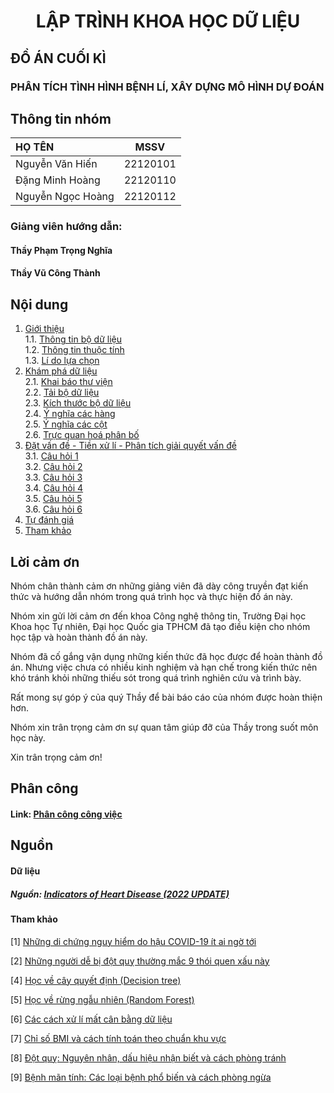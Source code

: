 # <center>LẬP TRÌNH KHOA HỌC DỮ LIỆU</center>

## ĐỒ ÁN CUỐI KÌ
### PHÂN TÍCH TÌNH HÌNH BỆNH LÍ, XÂY DỰNG MÔ HÌNH DỰ ĐOÁN


## Thông tin nhóm
<center>

| HỌ TÊN                | MSSV      |
|:------------------    |:--------: |
| Nguyễn Văn Hiến    | 22120101  |
| Đặng Minh Hoàng       | 22120110  |
| Nguyễn Ngọc Hoàng     | 22120112  |

</center>


### Giảng viên hướng dẫn: 
#### **Thầy Phạm Trọng Nghĩa**
#### **Thầy Vũ Công Thành**

## Nội dung
1. [Giới thiệu](#introdution)  
    1.1. [Thông tin bộ dữ liệu](#information)  
    1.2. [Thông tin thuộc tính](#attribute)  
    1.3. [Lí do lựa chọn](#reason)  
2. [Khám phá dữ liệu](#data-exploration)  
    2.1. [Khai báo thư viện](#import-lib)  
    2.2. [Tải bộ dữ liệu](#downloading-data)   
    2.3. [Kích thước bộ dữ liệu](#how-many-rows-and-columns)  
    2.4. [Ý nghĩa các hàng](#rows-exploration)  
    2.5. [Ý nghĩa các cột](#columns-exploration)  
    2.6. [Trực quan hoá phân bố](#data-visualization)
3. [Đặt vấn đề - Tiền xử lí - Phân tích giải quyết vấn đề](#ask-preprocessing-analysis)      
    3.1. [Câu hỏi 1](#question-1)  
    3.2. [Câu hỏi 2](#question-2)  
    3.3. [Câu hỏi 3](#question-3)  
    3.4. [Câu hỏi 4](#question-4) <br>
    3.5. [Câu hỏi 5](#question-5)  
    3.6. [Câu hỏi 6](#question-6)   
4. [Tự đánh giá](#reflection)  
5. [Tham khảo](#references)

## Lời cảm ơn
Nhóm chân thành cảm ơn những giảng viên đã dày công truyền đạt kiến thức và hướng dẫn nhóm trong quá trình học và thực hiện đồ án này.

Nhóm xin gửi lời cảm ơn đến khoa Công nghệ thông tin, Trường Đại học Khoa học Tự nhiên, Đại học Quốc gia TPHCM đã tạo điều kiện cho nhóm học tập và hoàn thành đồ án này.
    
Nhóm đã cố gắng vận dụng những kiến thức đã học được để hoàn thành đồ án. Nhưng việc chưa có nhiều kinh nghiệm và hạn chế trong kiến thức nên khó tránh khỏi những thiếu sót trong quá trình nghiên cứu và trình bày. 
    
Rất mong sự góp ý của quý Thầy để bài báo cáo của nhóm được hoàn thiện hơn. 
    
Nhóm xin trân trọng cảm ơn sự quan tâm giúp đỡ của Thầy trong suốt môn học này.
    
Xin trân trọng cảm ơn!

## Phân công
#### Link: [**Phân công công việc**](https://docs.google.com/spreadsheets/d/1LFgHiE4LrsdKKONrlz3Dx75mgC28t3EZAGVVMmRnEes/edit?fbclid=IwY2xjawHLI99leHRuA2FlbQIxMAABHdmqChAUwiNuHKush4gsy9TejRrbWguKtTCfDWnIyajlrORcCFAkcnXngQ_aem_GujmZPLFKWAIWjjX9vS1pw&gid=0#gid=0)

## Nguồn
#### Dữ liệu
##### Nguồn: [**Indicators of Heart Disease (2022 UPDATE)**](https://www.kaggle.com/datasets/kamilpytlak/personal-key-indicators-of-heart-disease/data)
#### Tham khảo

[1] [Những di chứng nguy hiểm do hậu COVID-19 ít ai ngờ tới](https://medlatec.vn/tin-tuc/nhung-di-chung-nguy-hiem-do-hau-covid19-it-ai-ngo-toi-s194-n27545#:~:text=Theo%20c%C3%A1c%20chuy%C3%AAn%20gia%20y,%2C%20%C4%91%C3%B4ng%20m%C3%A1u%2C...)

[2] [Những người dễ bị đột quỵ thường mắc 9 thói quen xấu này](https://baosoctrang.org.vn/suc-khoe-va-doi-song/202411/nhung-nguoi-de-bi-dot-quy-thuong-mac-9-thoi-quen-xau-nay-5e00fab/)

[4] [Học về cây quyết định (Decision tree)](https://www.youtube.com/watch?v=_L39rN6gz7Y)

[5] [Học về rừng ngẫu nhiên (Random Forest)](https://www.youtube.com/watch?v=J4Wdy0Wc_xQ)

[6]  [Các cách xử lí mất cân bằng dữ liệu](https://www.youtube.com/watch?v=yLM0FXgQmxw)

[7] [Chỉ số BMI và cách tính toán theo chuẩn khu vực](https://tinhbmi.vn/bang-bmi-chuan-chau-a/)

[8] [Đột quỵ: Nguyên nhân, dấu hiệu nhận biết và cách phòng tránh](https://www.vinmec.com/vie/bai-viet/dot-quy-nguyen-nhan-dau-hieu-nhan-biet-cach-phong-tranh-vi)

[9] [Bệnh mãn tính: Các loại bệnh phổ biến và cách phòng ngừa](https://www.docosan.com/blog/kien-thuc-y-te/benh-man-tinh/)
